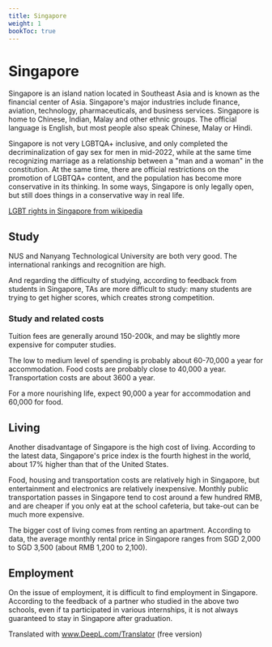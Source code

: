 ```yaml
---
title: Singapore
weight: 1
bookToc: true
---
```


# Singapore

Singapore is an island nation located in Southeast Asia and is known as the financial center of Asia. Singapore's major industries include finance, aviation, technology, pharmaceuticals, and business services. Singapore is home to Chinese, Indian, Malay and other ethnic groups. The official language is English, but most people also speak Chinese, Malay or Hindi.

Singapore is not very LGBTQA+ inclusive, and only completed the decriminalization of gay sex for men in mid-2022, while at the same time recognizing marriage as a relationship between a "man and a woman" in the constitution. At the same time, there are official restrictions on the promotion of LGBTQA+ content, and the population has become more conservative in its thinking. In some ways, Singapore is only legally open, but still does things in a conservative way in real life.

[LGBT rights in Singapore from wikipedia](https://zh.wikipedia.org/zh-cn/%E6%96%B0%E5%8A%A0%E5%9D%A1LGBT%E6%9D%83%E7%9B%8A)

## Study

NUS and Nanyang Technological University are both very good. The international rankings and recognition are high.

And regarding the difficulty of studying, according to feedback from students in Singapore, TAs are more difficult to study: many students are trying to get higher scores, which creates strong competition.

### Study and related costs

Tuition fees are generally around 150-200k, and may be slightly more expensive for computer studies.

The low to medium level of spending is probably about 60-70,000 a year for accommodation. Food costs are probably close to 40,000 a year. Transportation costs are about 3600 a year.

For a more nourishing life, expect 90,000 a year for accommodation and 60,000 for food.

## Living

Another disadvantage of Singapore is the high cost of living. According to the latest data, Singapore's price index is the fourth highest in the world, about 17% higher than that of the United States.

Food, housing and transportation costs are relatively high in Singapore, but entertainment and electronics are relatively inexpensive. Monthly public transportation passes in Singapore tend to cost around a few hundred RMB, and are cheaper if you only eat at the school cafeteria, but take-out can be much more expensive.

The bigger cost of living comes from renting an apartment. According to data, the average monthly rental price in Singapore ranges from SGD 2,000 to SGD 3,500 (about RMB 1,200 to 2,100).

## Employment

On the issue of employment, it is difficult to find employment in Singapore. According to the feedback of a partner who studied in the above two schools, even if ta participated in various internships, it is not always guaranteed to stay in Singapore after graduation.



Translated with www.DeepL.com/Translator (free version)